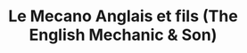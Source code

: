 ---
title: "Le Mecano Anglais et fils (The English Mechanic & Son)"
url: /melleran/le-mecano-anglais-et-fils-the-english-mechanic-et-son/
shop: réparation de voitures
---